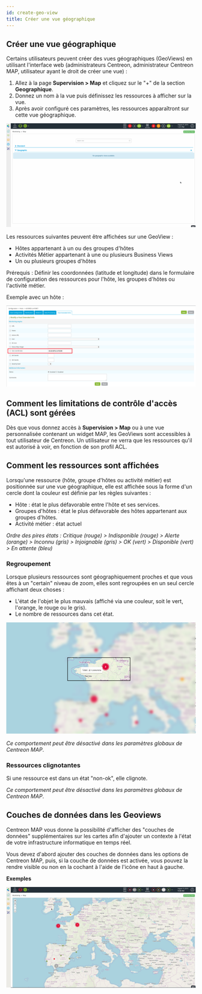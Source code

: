 ```yaml
---
id: create-geo-view
title: Créer une vue géographique
---
```


## Créer une vue géographique

Certains utilisateurs peuvent créer des vues géographiques (GeoViews) en utilisant l'interface web (administrateurs Centreon, administrateur Centreon MAP, utilisateur ayant le droit de créer une vue) :

1. Allez à la page **Supervision > Map** et cliquez sur le "+" de la section **Geographique**.
2. Donnez un nom à la vue puis définissez les ressources à afficher sur la vue.
3. Après avoir configuré ces paramètres, les ressources apparaîtront sur cette vue géographique.

![image](../assets/graph-views/geo_view_creation.gif)

Les ressources suivantes peuvent être affichées sur une GeoView :

- Hôtes appartenant à un ou des groupes d'hôtes
- Activités Métier appartenant à une ou plusieurs Business Views
- Un ou plusieurs groupes d'hôtes

Prérequis : Définir les coordonnées (latitude et longitude) dans le formulaire de configuration des ressources pour l'hôte, les groupes d'hôtes ou l'activité métier.

Exemple avec un hôte :

![image](../assets/graph-views/host_geocoord.png)

## Comment les limitations de contrôle d'accès (ACL) sont gérées

Dès que vous donnez accès à **Supervision > Map** ou à une vue personnalisée contenant un widget MAP, les GeoViews sont accessibles à tout utilisateur de Centreon.
Un utilisateur ne verra que les ressources qu'il est autorisé à voir, en fonction de son profil ACL.

## Comment les ressources sont affichées

Lorsqu'une ressource (hôte, groupe d'hôtes ou activité métier) est positionnée sur une vue géographique, elle est affichée sous la forme d'un cercle dont la couleur est définie par les règles suivantes :

- Hôte : état le plus défavorable entre l'hôte et ses services.
- Groupes d'hôtes : état le plus défavorable des hôtes appartenant aux groupes d'hôtes.
- Activité métier : état actuel

*Ordre des pires états : Critique (rouge) \> Indisponible (rouge) \> Alerte (orange) \>
Inconnu (gris) \> Injoignable (gris) \> OK (vert) \> Disponible (vert) \> En attente (bleu)*

### Regroupement

Lorsque plusieurs ressources sont géographiquement proches et que vous êtes à un "certain" niveau de zoom, elles sont regroupées en un seul cercle affichant deux choses :

- L'état de l'objet le plus mauvais (affiché via une couleur, soit le vert, l'orange, le rouge ou le gris).
- Le nombre de ressources dans cet état.

![image](../assets/graph-views/geo_marker_clustering_infos.png)

*Ce comportement peut être désactivé dans les paramètres globaux de Centreon MAP*.

### Ressources clignotantes

Si une ressource est dans un état "non-ok", elle clignote.

*Ce comportement peut être désactivé dans les paramètres globaux de Centreon MAP*.

## Couches de données dans les Geoviews

Centreon MAP vous donne la possibilité d'afficher des "couches de données" supplémentaires sur les cartes afin d'ajouter un contexte à l'état de votre infrastructure informatique en temps réel.

Vous devez d'abord ajouter des couches de données dans les options de Centreon MAP, puis, si la couche de données est activée, vous pouvez la rendre visible ou non en la cochant à l'aide de l'icône en haut à gauche.

**Exemples**

![image](../assets/graph-views/geoview_datalayers.gif)